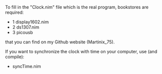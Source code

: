 To fill in the "Clock.nim" file which is the real program, bookstores are required:
- 1 display1602.nim
- 2 ds1307.nim
- 3 picousb

that you can find on my Github website (Martinix_75).

If you want to synchronize the clock with time on your computer, use (and compile):
- syncTime.nim
